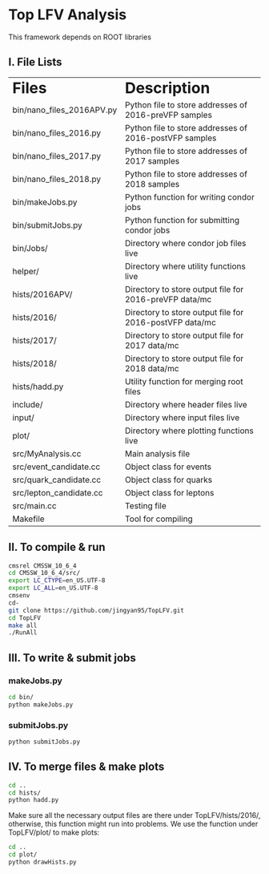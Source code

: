 # Top LFV Analysis  

This framework depends on ROOT libraries 

## I. File Lists

<table border="0">
 <tr>
    <td><b style="font-size:30px">Files</b></td>
    <td><b style="font-size:30px">Description</b></td>
 </tr>
  <tr>
    <td>bin/nano_files_2016APV.py</td>
    <td>Python file to store addresses of 2016-preVFP samples</td>
 </tr>
 <tr>
    <td>bin/nano_files_2016.py</td>
    <td>Python file to store addresses of 2016-postVFP samples</td>
 </tr>
 <tr>
    <td>bin/nano_files_2017.py</td>
    <td>Python file to store addresses of 2017 samples</td>
 </tr>
 <tr>
    <td>bin/nano_files_2018.py</td>
    <td>Python file to store addresses of 2018 samples</td>
 </tr>
 <tr>
    <td>bin/makeJobs.py</td>
    <td>Python function for writing condor jobs</td>
 </tr>
 <tr>
    <td>bin/submitJobs.py</td>
    <td>Python function for submitting condor jobs</td>
 </tr>
 <tr>
    <td>bin/Jobs/</td>
    <td>Directory where condor job files live</td>
 </tr>
 <tr>
    <td>helper/</td>
    <td>Directory where utility functions live</td>
 </tr>
  <tr>
    <td>hists/2016APV/</td>
    <td>Directory to store output file for 2016-preVFP data/mc</td>
 </tr>
 <tr>
    <td>hists/2016/</td>
    <td>Directory to store output file for 2016-postVFP data/mc</td>
 </tr>
 <tr>
    <td>hists/2017/</td>
    <td>Directory to store output file for 2017 data/mc</td>
 </tr>
 <tr>
    <td>hists/2018/</td>
    <td>Directory to store output file for 2018 data/mc</td>
 </tr>
 <tr>
    <td>hists/hadd.py</td>
    <td>Utility function for merging root files</td>
 </tr>
 <tr>
    <td>include/</td>
    <td>Directory where header files live</td>
 </tr>
 <tr>
    <td>input/</td>
    <td>Directory where input files live</td>
 </tr>
 <tr>
    <td>plot/</td>
    <td>Directory where plotting functions live</td>
 </tr>
 <tr>
    <td>src/MyAnalysis.cc</td>
    <td>Main analysis file</td>
 </tr>
  <tr>
    <td>src/event_candidate.cc</td>
    <td>Object class for events</td>
 </tr>
 <tr>
    <td>src/quark_candidate.cc</td>
    <td>Object class for quarks</td>
 </tr>
 <tr>
    <td>src/lepton_candidate.cc</td>
    <td>Object class for leptons</td>
 </tr>
 <tr>
    <td>src/main.cc</td>
    <td>Testing file</td>
 </tr>
 <tr>
    <td>Makefile</td>
    <td>Tool for compiling</td>
 </tr>
</table>

## II. To compile & run 

```sh
cmsrel CMSSW_10_6_4
cd CMSSW_10_6_4/src/
export LC_CTYPE=en_US.UTF-8
export LC_ALL=en_US.UTF-8
cmsenv
cd-
git clone https://github.com/jingyan95/TopLFV.git 
cd TopLFV
make all
./RunAll
```

## III. To write & submit jobs 


### makeJobs.py

```sh
cd bin/
python makeJobs.py
```

### submitJobs.py

```sh
python submitJobs.py
```

## IV. To merge files & make plots

```sh
cd ..
cd hists/
python hadd.py
```
Make sure all the necessary output files are there under TopLFV/hists/2016/, otherwise, this function might run into problems. 
We use the function under TopLFV/plot/ to make plots:

```sh
cd ..
cd plot/
python drawHists.py 
```
